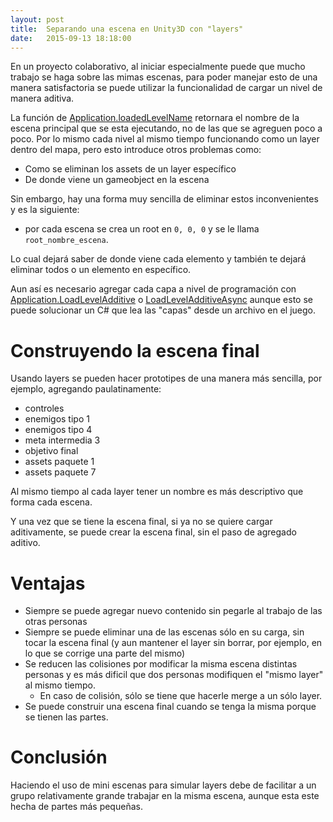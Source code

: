 ```yaml
---
layout: post
title:  Separando una escena en Unity3D con "layers"
date:   2015-09-13 18:18:00
---
```


En un proyecto colaborativo, al iniciar especialmente puede que mucho trabajo se haga sobre las mimas escenas, para poder manejar esto de una manera satisfactoria se puede utilizar la funcionalidad de cargar un nivel de manera aditiva.

La función de [Application.loadedLevelName](http://docs.unity3d.com/ScriptReference/Application-loadedLevelName.html) retornara el nombre de la escena principal que se esta ejecutando, no de las que se agreguen poco a poco. Por lo mismo cada nivel al mismo tiempo funcionando como un layer dentro del mapa, pero esto introduce otros problemas como:

* Como se eliminan los assets de un layer específico
* De donde viene un gameobject en la escena

Sin embargo, hay una forma muy sencilla de eliminar estos inconvenientes y es la siguiente:

* por cada escena se crea un root en `0, 0, 0` y se le llama `root_nombre_escena`.

Lo cual dejará saber de donde viene cada elemento y también te dejará eliminar todos o un elemento en específico.

Aun así es necesario agregar cada capa a nivel de programación con [Application.LoadLevelAdditive](http://docs.unity3d.com/ScriptReference/Application.LoadLevelAdditive.html) o [LoadLevelAdditiveAsync](http://docs.unity3d.com/ScriptReference/Application.LoadLevelAdditiveAsync.html) aunque esto se puede solucionar un C# que lea las "capas" desde un archivo en el juego.


Construyendo la escena final
===

Usando layers se pueden hacer prototipes de una manera más sencilla, por ejemplo, agregando paulatinamente:

* controles
* enemigos tipo 1
* enemigos tipo 4
* meta intermedia 3
* objetivo final
* assets paquete 1
* assets paquete 7

Al mismo tiempo al cada layer tener un nombre es más descriptivo que forma cada escena.

Y una vez que se tiene la escena final, si ya no se quiere cargar aditivamente, se puede crear la escena final, sin el paso de agregado aditivo.

Ventajas
===

* Siempre se puede agregar nuevo contenido sin pegarle al trabajo de las otras personas
* Siempre se puede eliminar una de las escenas sólo en su carga, sin tocar la escena final (y aun mantener el layer sin borrar, por ejemplo, en lo que se corrige una parte del mismo)
* Se reducen las colisiones por modificar la misma escena distintas personas y es más dificil que dos personas modifiquen el "mismo layer" al mismo tiempo.
  * En caso de colisión, sólo se tiene que hacerle merge a un sólo layer.
* Se puede construir una escena final cuando se tenga la misma porque se tienen las partes.

Conclusión
===

Haciendo el uso de mini escenas para simular layers debe de facilitar a un grupo relativamente grande trabajar en la misma escena, aunque esta este hecha de partes más pequeñas.
